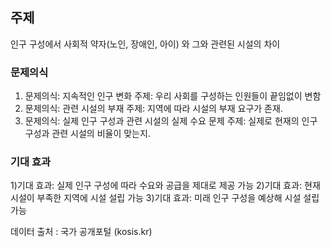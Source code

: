 ## 주제 
인구 구성에서 사회적 약자(노인, 장애인, 아이) 와 그와 관련된 시설의 차이

### 문제의식
1. 문제의식: 지속적인 인구 변화
주제: 우리 사회를 구성하는 인원들이 끝임없이 변함
2. 문제의식: 관련 시설의 부재
주제: 지역에 따라 시설의 부재 요구가 존재. 
3. 문제의식: 실제 인구 구성과 관련 시설의 실제 수요 문제
주제: 실제로 현재의 인구 구성과 관련 시설의 비율이 맞는지.

### 기대 효과
1)기대 효과: 실제 인구 구성에 따라 수요와 공급을 제대로 제공 가능
2)기대 효과: 현재 시설이 부족한 지역에 시설 설립 가능
3)기대 효과: 미래 인구 구성을 예상해 시설 설립 가능

데이터 출처 : 국가 공개포털 (kosis.kr)
